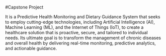 #Capstone Project

It is a Predictive Health Monitoring and Dietary Guidance System that seeks to employ cutting-edge technologies, including Artificial Intelligence (AI), Machine Learning (ML), and the Internet of Things (IoT), to create a healthcare solution that is proactive, secure, and tailored to individual needs. Its ultimate goal is to transform the management of chronic diseases and overall health by delivering real-time monitoring, predictive analytics, and actionable guidance. 
